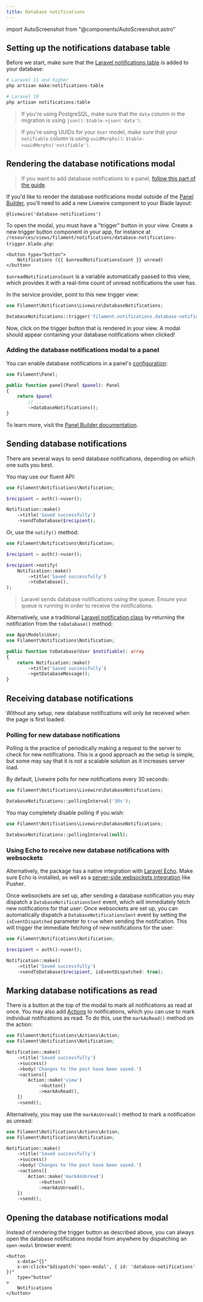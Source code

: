 ```yaml
---
title: Database notifications
---
```

import AutoScreenshot from "@components/AutoScreenshot.astro"

<AutoScreenshot name="notifications/database" alt="Database notifications" version="3.x" />

## Setting up the notifications database table

Before we start, make sure that the [Laravel notifications table](https://laravel.com/docs/notifications#database-prerequisites) is added to your database:

```bash
# Laravel 11 and higher
php artisan make:notifications-table

# Laravel 10
php artisan notifications:table
```

> If you're using PostgreSQL, make sure that the `data` column in the migration is using `json()`: `$table->json('data')`.

> If you're using UUIDs for your `User` model, make sure that your `notifiable` column is using `uuidMorphs()`: `$table->uuidMorphs('notifiable')`.

## Rendering the database notifications modal

> If you want to add database notifications to a panel, [follow this part of the guide](#adding-the-database-notifications-modal-to-a-panel).

If you'd like to render the database notifications modal outside of the [Panel Builder](../panels), you'll need to add a new Livewire component to your Blade layout:

```blade
@livewire('database-notifications')
```

To open the modal, you must have a "trigger" button in your view. Create a new trigger button component in your app, for instance at `/resources/views/filament/notifications/database-notifications-trigger.blade.php`:

```blade
<button type="button">
    Notifications ({{ $unreadNotificationsCount }} unread)
</button>
```

`$unreadNotificationsCount` is a variable automatically passed to this view, which provides it with a real-time count of unread notifications the user has.

In the service provider, point to this new trigger view:

```php
use Filament\Notifications\Livewire\DatabaseNotifications;

DatabaseNotifications::trigger('filament.notifications.database-notifications-trigger');
```

Now, click on the trigger button that is rendered in your view. A modal should appear containing your database notifications when clicked!

### Adding the database notifications modal to a panel

You can enable database notifications in a panel's [configuration](../panels/configuration):

```php
use Filament\Panel;

public function panel(Panel $panel): Panel
{
    return $panel
        // ...
        ->databaseNotifications();
}
```

To learn more, visit the [Panel Builder documentation](../panels/notifications).

## Sending database notifications

There are several ways to send database notifications, depending on which one suits you best.

You may use our fluent API:

```php
use Filament\Notifications\Notification;

$recipient = auth()->user();

Notification::make()
    ->title('Saved successfully')
    ->sendToDatabase($recipient);
```

Or, use the `notify()` method:

```php
use Filament\Notifications\Notification;

$recipient = auth()->user();

$recipient->notify(
    Notification::make()
        ->title('Saved successfully')
        ->toDatabase(),
);
```

> Laravel sends database notifications using the queue. Ensure your queue is running in order to receive the notifications.

Alternatively, use a traditional [Laravel notification class](https://laravel.com/docs/notifications#generating-notifications) by returning the notification from the `toDatabase()` method:

```php
use App\Models\User;
use Filament\Notifications\Notification;

public function toDatabase(User $notifiable): array
{
    return Notification::make()
        ->title('Saved successfully')
        ->getDatabaseMessage();
}
```

## Receiving database notifications

Without any setup, new database notifications will only be received when the page is first loaded.

### Polling for new database notifications

Polling is the practice of periodically making a request to the server to check for new notifications. This is a good approach as the setup is simple, but some may say that it is not a scalable solution as it increases server load.

By default, Livewire polls for new notifications every 30 seconds:

```php
use Filament\Notifications\Livewire\DatabaseNotifications;

DatabaseNotifications::pollingInterval('30s');
```

You may completely disable polling if you wish:

```php
use Filament\Notifications\Livewire\DatabaseNotifications;

DatabaseNotifications::pollingInterval(null);
```

### Using Echo to receive new database notifications with websockets

Alternatively, the package has a native integration with [Laravel Echo](https://laravel.com/docs/broadcasting#client-side-installation). Make sure Echo is installed, as well as a [server-side websockets integration](https://laravel.com/docs/broadcasting#server-side-installation) like Pusher.

Once websockets are set up, after sending a database notification you may dispatch a `DatabaseNotificationsSent` event, which will immediately fetch new notifications for that user:
Once websockets are set up, you can automatically dispatch a `DatabaseNotificationsSent` event by setting the `isEventDispatched` parameter to `true` when sending the notification. This will trigger the immediate fetching of new notifications for the user:

```php
use Filament\Notifications\Notification;

$recipient = auth()->user();

Notification::make()
    ->title('Saved successfully')
    ->sendToDatabase($recipient, isEventDispatched: true);
```

## Marking database notifications as read

There is a button at the top of the modal to mark all notifications as read at once. You may also add [Actions](sending-notifications#adding-actions-to-notifications) to notifications, which you can use to mark individual notifications as read. To do this, use the `markAsRead()` method on the action:

```php
use Filament\Notifications\Actions\Action;
use Filament\Notifications\Notification;

Notification::make()
    ->title('Saved successfully')
    ->success()
    ->body('Changes to the post have been saved.')
    ->actions([
        Action::make('view')
            ->button()
            ->markAsRead(),
    ])
    ->send();
```

Alternatively, you may use the `markAsUnread()` method to mark a notification as unread:

```php
use Filament\Notifications\Actions\Action;
use Filament\Notifications\Notification;

Notification::make()
    ->title('Saved successfully')
    ->success()
    ->body('Changes to the post have been saved.')
    ->actions([
        Action::make('markAsUnread')
            ->button()
            ->markAsUnread(),
    ])
    ->send();
```

## Opening the database notifications modal

Instead of rendering the trigger button as described above, you can always open the database notifications modal from anywhere by dispatching an `open-modal` browser event:

```blade
<button
    x-data="{}"
    x-on:click="$dispatch('open-modal', { id: 'database-notifications' })"
    type="button"
>
    Notifications
</button>
```
